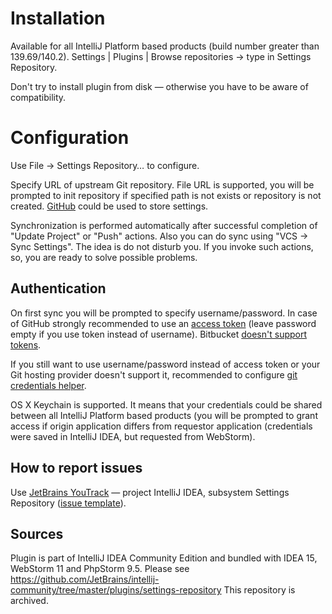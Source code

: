 # Installation

Available for all IntelliJ Platform based products (build number greater than 139.69/140.2). Settings | Plugins | Browse repositories -> type in Settings Repository.

Don't try to install plugin from disk — otherwise you have to be aware of compatibility.

# Configuration

Use File -> Settings Repository… to configure.

Specify URL of upstream Git repository. File URL is supported, you will be prompted to init repository if specified path is not exists or repository is not created.
[GitHub](www.github.com) could be used to store settings.

Synchronization is performed automatically after successful completion of "Update Project" or "Push" actions. Also you can do sync using "VCS -> Sync Settings". The idea is do not disturb you. If you invoke such actions, so, you are ready to solve possible problems.

## Authentication
On first sync you will be prompted to specify username/password. In case of GitHub strongly recommended to use an [access token](https://help.github.com/articles/creating-an-access-token-for-command-line-use) (leave password empty if you use token instead of username). Bitbucket [doesn't support tokens](https://bitbucket.org/site/master/issue/7735).

If you still want to use username/password instead of access token or your Git hosting provider doesn't support it, recommended to configure [git credentials helper](https://help.github.com/articles/caching-your-github-password-in-git).

OS X Keychain is supported. It means that your credentials could be shared between all IntelliJ Platform based products (you will be prompted to grant access if origin application differs from requestor application (credentials were saved in IntelliJ IDEA, but requested from WebStorm).

## How to report issues
Use [JetBrains YouTrack](https://youtrack.jetbrains.com/issues?q=%23%7BSettings+Repository%7D) — project IntelliJ IDEA, subsystem Settings Repository ([issue template](https://youtrack.jetbrains.com/newIssue?project=IDEA&clearDraft=true&c=Subsystem+Settings+Repository)).

## Sources
Plugin is part of IntelliJ IDEA Community Edition and bundled with IDEA 15, WebStorm 11 and PhpStorm 9.5. Please see https://github.com/JetBrains/intellij-community/tree/master/plugins/settings-repository This repository is archived.
